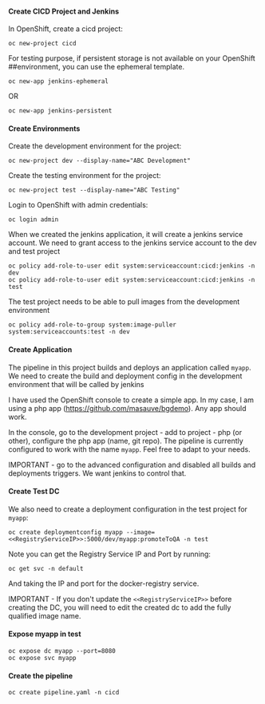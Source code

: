 
#### Create CICD Project and Jenkins

In OpenShift, create a cicd project:

```
oc new-project cicd
```

For testing purpose, if persistent storage is not available on your OpenShift ##environment, you can use the ephemeral template.

```
oc new-app jenkins-ephemeral
```

OR

```
oc new-app jenkins-persistent
```

#### Create Environments

Create the development environment for the project:

```
oc new-project dev --display-name="ABC Development"
```

Create the testing environment for the project:

```
oc new-project test --display-name="ABC Testing"
```

Login to OpenShift with admin credentials:

```
oc login admin
```

When we created the jenkins application, it will create a jenkins service account. We need to grant access to the jenkins service account to the dev and test project

```
oc policy add-role-to-user edit system:serviceaccount:cicd:jenkins -n dev
oc policy add-role-to-user edit system:serviceaccount:cicd:jenkins -n test
```

The test project needs to be able to pull images from the development environment

```
oc policy add-role-to-group system:image-puller system:serviceaccounts:test -n dev
```

#### Create Application

The pipeline in this project builds and deploys an application called ```myapp```. We need to create the build and deployment config in the development environment that will be called by jenkins

I have used the OpenShift console to create a simple app. In my case, I am using a php app (https://github.com/masauve/bgdemo).  Any app should work.

In the console, go to the development project - add to project - php (or other), configure the php app (name, git repo). The pipeline is currently configured to work with the name ```myapp```. Feel free to adapt to your needs.

IMPORTANT - go to the advanced configuration and disabled all builds and deployments triggers. We want jenkins to control that.


#### Create Test DC

We also need to create a deployment configuration in the test project for ```myapp```:

```
oc create deploymentconfig myapp --image=<<RegistryServiceIP>>:5000/dev/myapp:promoteToQA -n test
```

Note you can get the Registry Service IP and Port by running:

```
oc get svc -n default
```

And taking the IP and port for the docker-registry service.

IMPORTANT - If you don't update the ```<<RegistryServiceIP>>``` before creating the DC, you will need to edit the created dc to add the fully qualified image name.

#### Expose myapp in test

```
oc expose dc myapp --port=8080
oc expose svc myapp
```

#### Create the pipeline

```
oc create pipeline.yaml -n cicd
```
